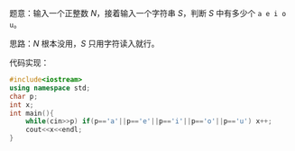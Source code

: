 题意：输入一个正整数 $N$，接着输入一个字符串 $S$，判断 $S$ 中有多少个 `a e i o u`。

思路：$N$ 根本没用，$S$ 只用字符读入就行。

代码实现：

```cpp
#include<iostream>
using namespace std;
char p;
int x;
int main(){
    while(cin>>p) if(p=='a'||p=='e'||p=='i'||p=='o'||p=='u') x++;
    cout<<x<<endl;
}
```
